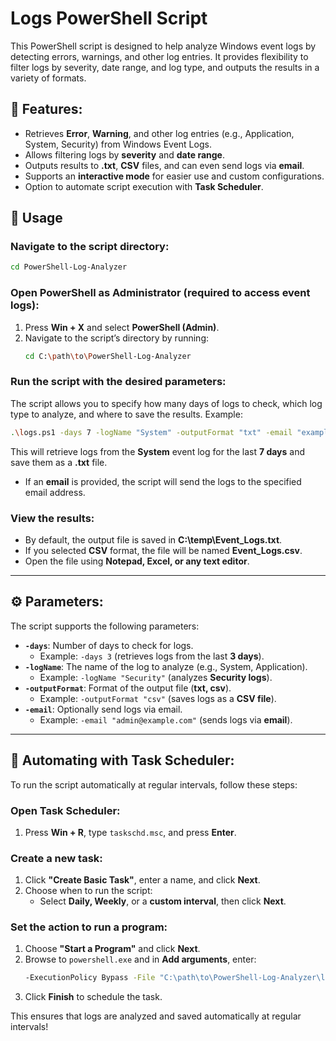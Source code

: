 # Logs PowerShell Script

This PowerShell script is designed to help analyze Windows event logs by detecting errors, warnings, and other log entries. It provides flexibility to filter logs by severity, date range, and log type, and outputs the results in a variety of formats.

## 🚀 Features:
- Retrieves **Error**, **Warning**, and other log entries (e.g., Application, System, Security) from Windows Event Logs.
- Allows filtering logs by **severity** and **date range**.
- Outputs results to **.txt**, **CSV** files, and can even send logs via **email**.
- Supports an **interactive mode** for easier use and custom configurations.
- Option to automate script execution with **Task Scheduler**.

## 📌 Usage

### Navigate to the script directory:
```sh
cd PowerShell-Log-Analyzer
```

### Open PowerShell as Administrator (required to access event logs):
1. Press **Win + X** and select **PowerShell (Admin)**.
2. Navigate to the script’s directory by running:
   ```sh
   cd C:\path\to\PowerShell-Log-Analyzer
   ```

### Run the script with the desired parameters:
The script allows you to specify how many days of logs to check, which log type to analyze, and where to save the results. Example:
```sh
.\logs.ps1 -days 7 -logName "System" -outputFormat "txt" -email "example@example.com"
```
This will retrieve logs from the **System** event log for the last **7 days** and save them as a **.txt** file.

- If an **email** is provided, the script will send the logs to the specified email address.

### View the results:
- By default, the output file is saved in **C:\temp\Event_Logs.txt**.
- If you selected **CSV** format, the file will be named **Event_Logs.csv**.
- Open the file using **Notepad, Excel, or any text editor**.

---

## ⚙️ Parameters:
The script supports the following parameters:

- **`-days`**: Number of days to check for logs.
  - Example: `-days 3` (retrieves logs from the last **3 days**).
- **`-logName`**: The name of the log to analyze (e.g., System, Application).
  - Example: `-logName "Security"` (analyzes **Security logs**).
- **`-outputFormat`**: Format of the output file (**txt, csv**).
  - Example: `-outputFormat "csv"` (saves logs as a **CSV file**).
- **`-email`**: Optionally send logs via email.
  - Example: `-email "admin@example.com"` (sends logs via **email**).

---

## 🔄 Automating with Task Scheduler:
To run the script automatically at regular intervals, follow these steps:

### Open Task Scheduler:
1. Press **Win + R**, type `taskschd.msc`, and press **Enter**.

### Create a new task:
1. Click **"Create Basic Task"**, enter a name, and click **Next**.
2. Choose when to run the script:
   - Select **Daily, Weekly**, or a **custom interval**, then click **Next**.

### Set the action to run a program:
1. Choose **"Start a Program"** and click **Next**.
2. Browse to `powershell.exe` and in **Add arguments**, enter:
   ```sh
   -ExecutionPolicy Bypass -File "C:\path\to\PowerShell-Log-Analyzer\logs.ps1" -days 7 -logName "System" -outputFormat "txt"
   ```
3. Click **Finish** to schedule the task.

This ensures that logs are analyzed and saved automatically at regular intervals!

